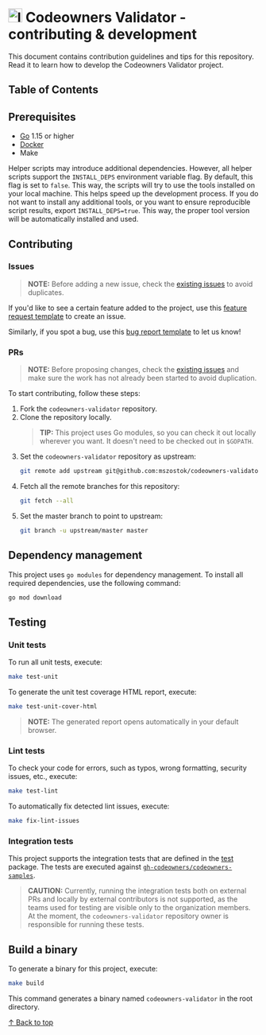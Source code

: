 <h1>
    <img alt="logo" src="./docs/assets/logo-small.png" width="28px" />
    Codeowners Validator - contributing & development
</h1>

This document contains contribution guidelines and tips for this repository. Read it to learn how to develop the Codeowners Validator project.

## Table of Contents

<!-- toc -->

<!-- tocstop -->

## Prerequisites

* [Go](https://golang.org/dl/) 1.15 or higher
* [Docker](https://www.docker.com/)
* Make

Helper scripts may introduce additional dependencies. However, all helper scripts support the `INSTALL_DEPS` environment variable flag.
By default, this flag is set to `false`. This way, the scripts will try to use the tools installed on your local machine. This helps speed up the development process.
If you do not want to install any additional tools, or you want to ensure reproducible script 
results, export `INSTALL_DEPS=true`. This way, the proper tool version will be automatically installed and used. 

## Contributing

### Issues

> **NOTE:** Before adding a new issue, check the [existing issues](https://github.com/mszostok/codeowners-validator/issues) to avoid duplicates. 

If you'd like to see a certain feature added to the project, use this [feature request template](./.github/ISSUE_TEMPLATE/feature_request.md) to create an issue. 

Similarly, if you spot a bug, use this [bug report template](./.github/ISSUE_TEMPLATE/bug_report.md) to let us know!

### PRs

> **NOTE:** Before proposing changes, check the [existing issues](https://github.com/mszostok/codeowners-validator/issues) and make sure the work has not already been started to avoid duplication. 

To start contributing, follow these steps: 

1. Fork the `codeowners-validator` repository.
2. Clone the repository locally. 
    > **TIP:** This project uses Go modules, so you can check it out locally wherever you want. It doesn't need to be checked out in `$GOPATH`.
3. Set the `codeowners-validator` repository as upstream:
    ```bash
    git remote add upstream git@github.com:mszostok/codeowners-validator.git
    ```
4. Fetch all the remote branches for this repository:
    ```bash
    git fetch --all 
    ```
5. Set the master branch to point to upstream:
    ```bash
    git branch -u upstream/master master
    ```

## Dependency management

This project uses `go modules` for dependency management. To install all required dependencies, use the following command:

```bash
go mod download
```

## Testing

### Unit tests

To run all unit tests, execute:

```bash
make test-unit
```

To generate the unit test coverage HTML report, execute: 

```bash
make test-unit-cover-html
```

> **NOTE:** The generated report opens automatically in your default browser.

### Lint tests

To check your code for errors, such as typos, wrong formatting, security issues, etc., execute:

```bash
make test-lint
```

To automatically fix detected lint issues, execute:

```bash
make fix-lint-issues
```

### Integration tests

This project supports the integration tests that are defined in the [test](./test) package. The tests are executed against [`gh-codeowners/codeowners-samples`](https://github.com/gh-codeowners/codeowners-samples).

> **CAUTION:** Currently, running the integration tests both on external PRs and locally by external contributors is not supported, as the teams used for testing are visible only to the organization members. 
> At the moment, the `codeowners-validator` repository owner is responsible for running these tests. 

## Build a binary

To generate a binary for this project, execute:
```bash
make build
```

This command generates a binary named `codeowners-validator` in the root directory.

[↑ Back to top](#table-of-contents)